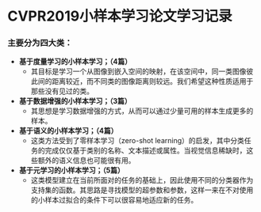 # CVPR2019小样本学习论文学习记录
### 主要分为四大类：
- **基于度量学习的小样本学习；（4篇）**
    - 其目标是学习一个从图像到嵌入空间的映射，在该空间中，同一类图像彼此间的距离较近，而不同类的图像距离则较远。我们希望这种性质适用于那些没有见过的类。
- **基于数据增强的小样本学习；（3篇）**
    - 其思想是学习数据增强的方式，从而可以通过少量可用的样本生成更多的样本。
- **基于语义的小样本学习；（4篇）**
    - 这类方法受到了零样本学习（zero-shot learning）的启发，其中分类任务的完成仅仅基于类别的名称、文本描述或属性。当视觉信息稀缺时，这些额外的语义信息也可能很有用。
- **基于元学习的小样本学习；（5篇）**
    - 这类模型建立在当前所面对的任务的基础上，因此使用不同的分类器作为支持集的函数。其思路是寻找模型的超参数和参数，这样一来在不对使用的小样本过拟合的条件下可以很容易地适应新的任务。
